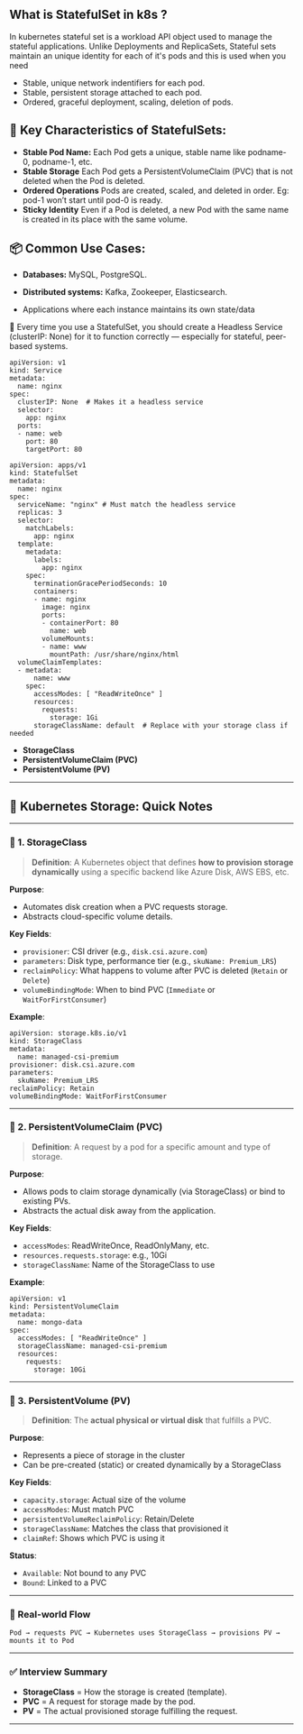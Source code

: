 ## What is StatefulSet in k8s ?

In kubernetes stateful set is a workload API object used to manage the stateful applications. Unlike Deployments and ReplicaSets, Stateful sets maintain an unique identity for each of it's pods and this is used when you need

- Stable, unique network indentifiers for each pod.
- Stable, persistent storage attached to each pod.
- Ordered, graceful deployment, scaling, deletion of pods.

## 🔧 Key Characteristics of StatefulSets:

- **Stable Pod Name:** Each Pod gets a unique, stable name like podname-0, podname-1, etc.
- **Stable Storage** Each Pod gets a PersistentVolumeClaim (PVC) that is not deleted when the Pod is deleted.
- **Ordered Operations** Pods are created, scaled, and deleted in order. Eg: pod-1 won’t start until pod-0 is ready.
- **Sticky Identity** Even if a Pod is deleted, a new Pod with the same name is created in its place with the same volume.

## 📦 Common Use Cases:

- **Databases:** MySQL, PostgreSQL.

- **Distributed systems:** Kafka, Zookeeper, Elasticsearch.

- Applications where each instance maintains its own state/data

🎯 Every time you use a StatefulSet, you should create a Headless Service (clusterIP: None) for it to function correctly — especially for stateful, peer-based systems.

```
apiVersion: v1
kind: Service
metadata:
  name: nginx
spec:
  clusterIP: None  # Makes it a headless service
  selector:
    app: nginx
  ports:
  - name: web
    port: 80
    targetPort: 80
```

```
apiVersion: apps/v1
kind: StatefulSet
metadata:
  name: nginx
spec:
  serviceName: "nginx" # Must match the headless service
  replicas: 3
  selector:
    matchLabels:
      app: nginx
  template:
    metadata:
      labels:
        app: nginx
    spec:
      terminationGracePeriodSeconds: 10
      containers:
      - name: nginx
        image: nginx
        ports:
        - containerPort: 80
          name: web
        volumeMounts:
        - name: www
          mountPath: /usr/share/nginx/html
  volumeClaimTemplates:
  - metadata:
      name: www
    spec:
      accessModes: [ "ReadWriteOnce" ]
      resources:
        requests:
          storage: 1Gi
      storageClassName: default  # Replace with your storage class if needed
```

* **StorageClass**
* **PersistentVolumeClaim (PVC)**
* **PersistentVolume (PV)**

---

## 📘 Kubernetes Storage: Quick Notes

---

### 🔹 1. **StorageClass**

> **Definition**: A Kubernetes object that defines **how to provision storage dynamically** using a specific backend like Azure Disk, AWS EBS, etc.

**Purpose**:

* Automates disk creation when a PVC requests storage.
* Abstracts cloud-specific volume details.

**Key Fields**:

* `provisioner`: CSI driver (e.g., `disk.csi.azure.com`)
* `parameters`: Disk type, performance tier (e.g., `skuName: Premium_LRS`)
* `reclaimPolicy`: What happens to volume after PVC is deleted (`Retain` or `Delete`)
* `volumeBindingMode`: When to bind PVC (`Immediate` or `WaitForFirstConsumer`)

**Example**:

```
apiVersion: storage.k8s.io/v1
kind: StorageClass
metadata:
  name: managed-csi-premium
provisioner: disk.csi.azure.com
parameters:
  skuName: Premium_LRS
reclaimPolicy: Retain
volumeBindingMode: WaitForFirstConsumer
```

---

### 🔹 2. **PersistentVolumeClaim (PVC)**

> **Definition**: A request by a pod for a specific amount and type of storage.

**Purpose**:

* Allows pods to claim storage dynamically (via StorageClass) or bind to existing PVs.
* Abstracts the actual disk away from the application.

**Key Fields**:

* `accessModes`: ReadWriteOnce, ReadOnlyMany, etc.
* `resources.requests.storage`: e.g., 10Gi
* `storageClassName`: Name of the StorageClass to use

**Example**:

```
apiVersion: v1
kind: PersistentVolumeClaim
metadata:
  name: mongo-data
spec:
  accessModes: [ "ReadWriteOnce" ]
  storageClassName: managed-csi-premium
  resources:
    requests:
      storage: 10Gi
```

---

### 🔹 3. **PersistentVolume (PV)**

> **Definition**: The **actual physical or virtual disk** that fulfills a PVC.

**Purpose**:

* Represents a piece of storage in the cluster
* Can be pre-created (static) or created dynamically by a StorageClass

**Key Fields**:

* `capacity.storage`: Actual size of the volume
* `accessModes`: Must match PVC
* `persistentVolumeReclaimPolicy`: Retain/Delete
* `storageClassName`: Matches the class that provisioned it
* `claimRef`: Shows which PVC is using it

**Status**:

* `Available`: Not bound to any PVC
* `Bound`: Linked to a PVC

---

### 📌 Real-world Flow

```
Pod → requests PVC → Kubernetes uses StorageClass → provisions PV → mounts it to Pod
```

---

### ✅ Interview Summary

* **StorageClass** = How the storage is created (template).
* **PVC** = A request for storage made by the pod.
* **PV** = The actual provisioned storage fulfilling the request.

---
